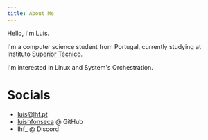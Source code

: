 ```yaml
---
title: About Me
---
```

Hello, I'm Luís.

I'm a computer science student from Portugal, currently studying at [Instituto Superior Técnico](https://tecnico.ulisboa.pt/en/).

I'm interested in Linux and System's Orchestration.

# Socials

- [luis@lhf.pt](mailto:luis@lhf.pt)
- [luishfonseca](https://github.com/luishfonseca/) @ GitHub
- lhf_ @ Discord